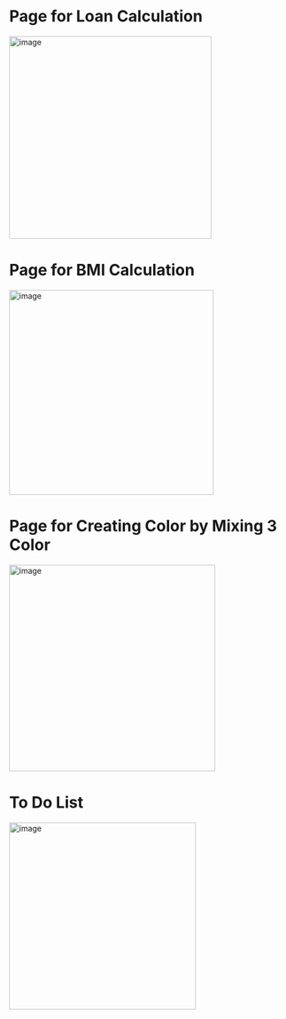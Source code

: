 <h1>Page for Loan Calculation</h1>
<img width="365" alt="image" src="https://github.com/bektsahmt/BSM322-Bahar2024-HM1/assets/92295123/66c7f45d-4747-4faf-b1d0-bf09ac686e41">

<h1>Page for BMI Calculation</h1>
<img width="369" alt="image" src="https://github.com/bektsahmt/BSM322-Bahar2024-HM1/assets/92295123/0c51949c-144d-4740-a31d-6e6cb8cf1aad">

<h1>Page for Creating Color by Mixing 3 Color</h1>
<img width="372" alt="image" src="https://github.com/bektsahmt/BSM322-Bahar2024-HM1/assets/92295123/d48a3e74-e4e7-4177-acf9-860133049a18">

<h1>To Do List</h1>
<img width="337" alt="image" src="https://github.com/bektsahmt/BSM322-Bahar2024-HM1/assets/92295123/cc973e20-926a-4c1a-b91c-807f9595c364">

